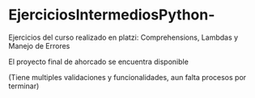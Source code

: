 # EjerciciosIntermediosPython-

Ejercicios del curso realizado en platzi: 
Comprehensions, Lambdas y Manejo de Errores

El proyecto final de ahorcado se encuentra disponible

(Tiene multiples validaciones y funcionalidades, aun falta procesos por terminar)
